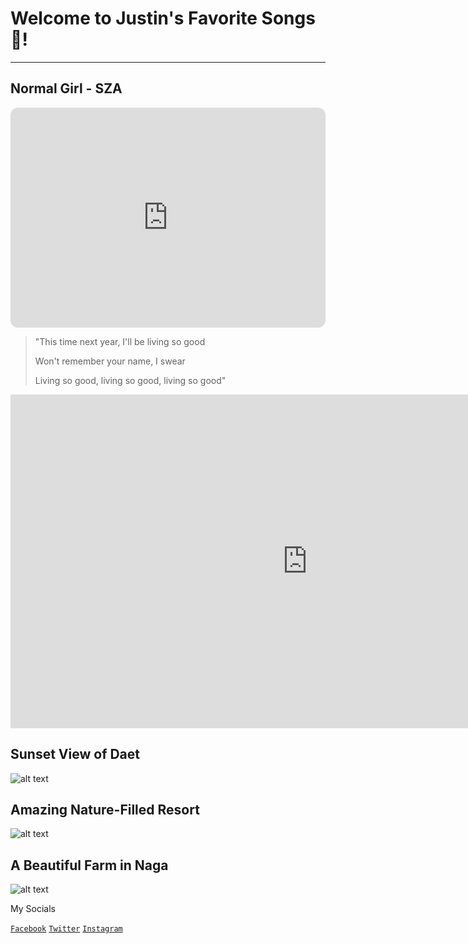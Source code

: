 # Welcome to Justin's Favorite Songs🤞!

---
## Normal Girl - SZA
<iframe style="border-radius:12px" src="https://open.spotify.com/embed/track/5jQwbtqmx8RgFgaWSXMflg?utm_source=generator" width="100%" height="352" frameBorder="0" allowfullscreen="" allow="autoplay; clipboard-write; encrypted-media; fullscreen; picture-in-picture" loading="lazy"></iframe>

> "This time next year, I'll be living so good
> 
> Won't remember your name, I swear
> 
> Living so good, living so good, living so good"

<iframe width="950" height="534" src="https://www.youtube.com/embed/_R2LiwXtuLQ" title="SZA - Normal Girl (Official Audio)" frameborder="0" allow="accelerometer; autoplay; clipboard-write; encrypted-media; gyroscope; picture-in-picture" allowfullscreen></iframe>

## Sunset View of Daet
![alt text](https://scontent.fwnp1-1.fna.fbcdn.net/v/t1.15752-9/310199855_1308279656576456_3719040659332862977_n.jpg?_nc_cat=110&ccb=1-7&_nc_sid=ae9488&_nc_ohc=_xIPRd5VSIIAX8a0nlE&_nc_oc=AQmuR6NRFDbjpfFBPqe05bsrdFucC52AszdmZkMRvub8fOxoM_jHSif83pH_iDP9LWI&_nc_ht=scontent.fwnp1-1.fna&oh=03_AdSm58-cgQ4WHHGgcdidRlfPui0QH-QkZ3eoD_vgyA8UFQ&oe=639DA84C)

## Amazing Nature-Filled Resort
![alt text](https://scontent.fwnp1-1.fna.fbcdn.net/v/t1.15752-9/316029258_1272120786917202_8861179569784869084_n.jpg?_nc_cat=108&ccb=1-7&_nc_sid=ae9488&_nc_ohc=Dg4UlEHdGdcAX-ieVGe&_nc_ht=scontent.fwnp1-1.fna&oh=03_AdRvu8VXVrgcbRZFA2S2-6Kb0UclOAvzioWVJJwSSC9-Hw&oe=639D987E)

## A Beautiful Farm in Naga
![alt text](https://scontent.fwnp1-1.fna.fbcdn.net/v/t1.15752-9/309725686_504754614475262_4186116353453570224_n.jpg?_nc_cat=105&ccb=1-7&_nc_sid=ae9488&_nc_ohc=KD8qW4ToOxYAX_EcADw&_nc_ht=scontent.fwnp1-1.fna&oh=03_AdQetr1egKwfFWKpSBy2BsMFPEV7SxN_UqO8attXu_xi-Q&oe=639D9E06)


My Socials

[`Facebook`](https://www.facebook.com/justin.tresvalles.92/)
[`Twitter`](https://twitter.com/jayteawashere?fbclid=IwAR2xazk364QflI7VSFYQZt115IT-AbrnAzu3SmZ-p-Njm3Anj3fQc70ROPM)
[`Instagram`](https://www.instagram.com/justin.was.here/?fbclid=IwAR3Yl0K8tYbIV1GTjQqPQmUVok6DGsFyxnWyrcyTu7P4bws0JtR3UQbgcWA)
